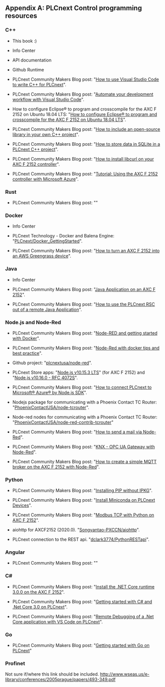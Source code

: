 ## Appendix A: PLCnext Control programming resources

### C++

* This book  :)

* Info Center

* API documentation

* Github Runtime

* PLCnext Community Makers Blog post: "[How to use Visual Studio Code to write C++ for PLCnext](https://www.plcnext-community.net/en/hn-makers-blog/365-how-to-use-visual-studio-code-to-write-c-for-plcnext.html)".

* PLCnext Community Makers Blog post: "[Automate your development workflow with Visual Studio Code](https://www.plcnext-community.net/en/hn-makers-blog/376-automate-your-development-workflow-with-visual-studio-code.html)".

* How to configure Eclipse® to program and crosscompile for the AXC F 2152 on Ubuntu 18.04 LTS: "[How to configure Eclipse® to program and crosscompile for the AXC F 2152 on Ubuntu 18.04 LTS](https://github.com/savushkin-r-d/PLCnext-howto/tree/master/HowTo%20install%20Linux%20(Ubuntu)%20tools%20for%20C%2B%2B%20programming%20with%20Eclipse%20IDE)".

* PLCnext Community Makers Blog post: "[How to include an open-source library in your own C++ project](https://www.plcnext-community.net/en/hn-makers-blog/371-how-to-include-an-open-source-library-in-your-own-c-project.html)".

* PLCnext Community Makers Blog post: "[How to store data in SQLite in a PLCnext C++ project](https://www.plcnext-community.net/en/hn-makers-blog/408-how-to-store-data-in-sqlite-in-a-plcnext-c-project.html)".

* PLCnext Community Makers Blog post: "[How to install libcurl on your AXC F 2152 controller](https://www.plcnext-community.net/en/hn-makers-blog/429-how-to-install-libcurl-on-your-axc-f-2152-controller.html)".

* PLCnext Community Makers Blog post: "[Tutorial: Using the AXC F 2152 controller with Microsoft Azure](https://www.plcnext-community.net/en/hn-makers-blog/455-tutorial-using-the-axc-f-2152-controller-with-microsoft-azure.html)".

### Rust

* PLCnext Community Makers Blog post: ""

### Docker

* Info Center

* PLCnext Technology - Docker and Balena Engine: "[PLCnext/Docker_GettingStarted](https://github.com/PLCnext/Docker_GettingStarted)".

* PLCnext Community Makers Blog post: "[How to turn an AXC F 2152 into an AWS Greengrass device](https://www.plcnext-community.net/en/hn-makers-blog/465-how-to-turn-an-axc-f-2152-into-an-aws-greengrass-device.html)".

### Java

* Info Center

* PLCnext Community Makers Blog post: "[Java Application on an AXC F 2152](https://www.plcnext-community.net/en/hn-makers-blog/422-java-application-on-an-axc-f-2152.html)".

* PLCnext Community Makers Blog post: "[How to use the PLCnext RSC out of a remote Java Application](https://www.plcnext-community.net/en/hn-makers-blog/423-how-to-use-the-rsc-services-out-of-a-remote-java-application.html)".

### Node.js and Node-Red

* PLCnext Community Makers Blog post: "[Node-RED and getting started with Docker](https://www.plcnext-community.net/en/hn-makers-blog/481-node-red-and-getting-started-with-docker.html)".

* PLCnext Community Makers Blog post: "[Node-Red with docker tips and best practice](https://www.plcnext-community.net/en/hn-makers-blog/482-node-red-with-docker-tips-and-best-practice.html)".

* Github project: "[plcnextusa/node-red](https://github.com/plcnextusa/node-red)".

* PLCnext Store apps: "[Node.js v10.15.3 LTS](https://www.plcnextstore.com/#/225)" (for AXC F 2152) and "[Node.js v10.16.0 - RFC 4072S](https://www.plcnextstore.com/#/239)".

* PLCnext Community Makers Blog post: "[How to connect PLCnext to Microsoft® Azure® by Node.js SDK](https://www.plcnext-community.net/en/hn-makers-blog/455-tutorial-using-the-axc-f-2152-controller-with-microsoft-azure.html)".

* Nodejs package for communicating with a Phoenix Contact TC Router: "[PhoenixContactUSA/node-tcrouter](https://github.com/PhoenixContactUSA/node-tcrouter)".

* Node-red nodes for communicating with a Phoenix Contact TC Router: "[PhoenixContactUSA/node-red-contrib-tcrouter](https://github.com/PhoenixContactUSA/node-red-contrib-tcrouter)"

* PLCnext Community Makers Blog post: "[How to send a mail via Node-Red](https://www.plcnext-community.net/en/hn-makers-blog/337-how-to-send-a-mail-via-node-red.html)".

* PLCnext Community Makers Blog post: "[KNX - OPC UA Gateway with Node-Red](https://www.plcnext-community.net/en/hn-makers-blog/390-knx-opc-ua-gateway-with-node-red.html)".

* PLCnext Community Makers Blog post: "[How to create a simple MQTT broker on the AXC F 2152 with Node-Red](https://www.plcnext-community.net/en/hn-makers-blog/336-how-to-create-a-simple-mqtt-broker-on-the-axl-f-2152-with-node-red.html)".

### Python

* PLCnext Community Makers Blog post: "[Installing PIP without IPKG](https://www.plcnext-community.net/en/hn-makers-blog/425-installing-pip-without-ipkg.html)".

* PLCnext Community Makers Blog post: "[Install Miniconda on PLCnext Devices](https://www.plcnext-community.net/en/hn-makers-blog/426-package-managers-for-python-on-plcnext-devices.html)".

* PLCnext Community Makers Blog post: "[Modbus TCP with Python on AXC F 2152](https://www.plcnext-community.net/en/hn-makers-blog/380-modbus-tcp-with-python-on-axc-f-2152.html)".

* aiohttp for AXCF2152 (2020.0). "[Songyantao-PXCCN/aiohttp](https://github.com/Songyantao-PXCCN/aiohttp/tree/master/2020.0)".

* PLCnext connection to the REST api. "[dclark3774/PythonRESTapi](https://github.com/dclark3774/PythonRESTapi)".

### Angular

* PLCnext Community Makers Blog post: ""

### C#

* PLCnext Community Makers Blog post: "[Install the .NET Core runtime 3.0.0 on the AXC F 2152](https://www.plcnext-community.net/en/hn-makers-blog/424-install-the-net-core-runtime-3-0-0-on-the-axc-f-2152.html)".

* PLCnext Community Makers Blog post: "[Getting started with C# and .Net Core 3.0 on PLCnext](https://www.plcnext-community.net/en/hn-makers-blog/456-getting-started-with-c-and-visual-studio-code-on-plcnext.html)".

* PLCnext Community Makers Blog post: "[Remote Debugging of a .Net Core application with VS Code on PLCnext](https://www.plcnext-community.net/en/hn-makers-blog/464-remote-debugging-of-a-net-core-application-with-vs-code-on-plcnext.html)".

### Go

* PLCnext Community Makers Blog post: "[Getting started with Go on PLCnext](https://www.plcnext-community.net/en/hn-makers-blog/475-getting-started-with-golang-on-plcnext.html)"

### Profinet

Not sure if/where this link should be included.
http://www.wseas.us/e-library/conferences/2005prague/papers/493-349.pdf
